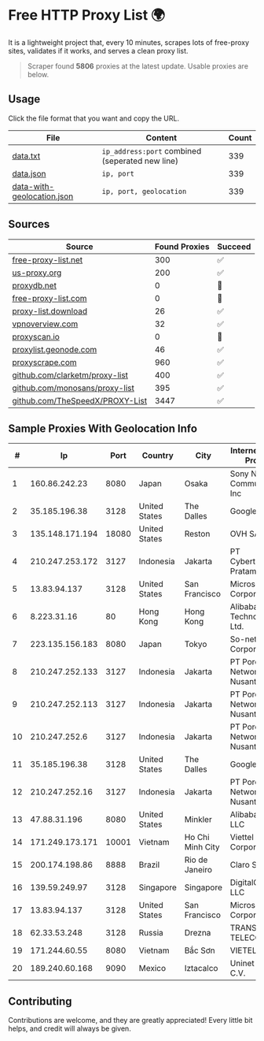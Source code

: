 
# Free HTTP Proxy List 🌍

It is a lightweight project that, every 10 minutes, scrapes lots of free-proxy sites, validates if it works, and serves a clean proxy list.


> Scraper found **5806** proxies at the latest update. Usable proxies are below.

## Usage

Click the file format that you want and copy the URL.


|File|Content|Count|
|----|-------|-----|
|[data.txt](https://raw.githubusercontent.com/themiralay/Proxy-List-World/master/data.txt)|`ip_address:port` combined (seperated new line)|339|
|[data.json](https://raw.githubusercontent.com/themiralay/Proxy-List-World/master/data.json)|`ip, port`|339|
|[data-with-geolocation.json](https://raw.githubusercontent.com/themiralay/Proxy-List-World/master/data-with-geolocation.json)|`ip, port, geolocation`|339|

## Sources

|Source|Found Proxies|Succeed|
|------|-------------|-------|
|[free-proxy-list.net](https://free-proxy-list.net)|300|✅|
|[us-proxy.org](https://www.us-proxy.org)|200|✅|
|[proxydb.net](http://proxydb.net)|0|🚫|
|[free-proxy-list.com](https://free-proxy-list.com/?page=&port=&type%5B%5D=http&type%5B%5D=https&up_time=0&search=Search)|0|🚫|
|[proxy-list.download](https://www.proxy-list.download/HTTP)|26|✅|
|[vpnoverview.com](https://vpnoverview.com/privacy/anonymous-browsing/free-proxy-servers)|32|✅|
|[proxyscan.io](https://www.proxyscan.io)|0|🚫|
|[proxylist.geonode.com](https://proxylist.geonode.com/api/proxy-list?limit=300&page=1&sort_by=lastChecked&sort_type=desc&protocols=http,https)|46|✅|
|[proxyscrape.com](https://api.proxyscrape.com/v2/?request=displayproxies&protocol=http&timeout=10000&country=all&ssl=all&anonymity=all)|960|✅|
|[github.com/clarketm/proxy-list](https://raw.githubusercontent.com/clarketm/proxy-list/master/proxy-list-raw.txt)|400|✅|
|[github.com/monosans/proxy-list](https://raw.githubusercontent.com/monosans/proxy-list/main/proxies/http.txt)|395|✅|
|[github.com/TheSpeedX/PROXY-List](https://raw.githubusercontent.com/TheSpeedX/PROXY-List/master/http.txt)|3447|✅|


## Sample Proxies With Geolocation Info

|#|Ip|Port|Country|City|Internet Service Provider|
|-|--|----|-------|----|-------------------------|
|1|160.86.242.23|8080|Japan|Osaka|Sony Network Communications Inc|
|2|35.185.196.38|3128|United States|The Dalles|Google LLC|
|3|135.148.171.194|18080|United States|Reston|OVH SAS|
|4|210.247.253.172|3127|Indonesia|Jakarta|PT Cybertechtonic Pratama|
|5|13.83.94.137|3128|United States|San Francisco|Microsoft Corporation|
|6|8.223.31.16|80|Hong Kong|Hong Kong|Alibaba (US) Technology Co., Ltd.|
|7|223.135.156.183|8080|Japan|Tokyo|So-net Corporation|
|8|210.247.252.133|3127|Indonesia|Jakarta|PT Poros Network Nusantara|
|9|210.247.252.113|3127|Indonesia|Jakarta|PT Poros Network Nusantara|
|10|210.247.252.6|3127|Indonesia|Jakarta|PT Poros Network Nusantara|
|11|35.185.196.38|3128|United States|The Dalles|Google LLC|
|12|210.247.252.16|3127|Indonesia|Jakarta|PT Poros Network Nusantara|
|13|47.88.31.196|8080|United States|Minkler|Alibaba.com LLC|
|14|171.249.173.171|10001|Vietnam|Ho Chi Minh City|Viettel Corporation|
|15|200.174.198.86|8888|Brazil|Rio de Janeiro|Claro S.A|
|16|139.59.249.97|3128|Singapore|Singapore|DigitalOcean, LLC|
|17|13.83.94.137|3128|United States|San Francisco|Microsoft Corporation|
|18|62.33.53.248|3128|Russia|Drezna|TRANS-TELECOM|
|19|171.244.60.55|8080|Vietnam|Bắc Sơn|VIETEL|
|20|189.240.60.168|9090|Mexico|Iztacalco|Uninet S.A. de C.V.|



## Contributing

Contributions are welcome, and they are greatly appreciated! Every
little bit helps, and credit will always be given.

